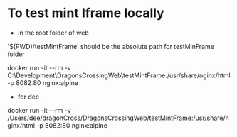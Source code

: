 # To test mint Iframe locally

- in the root folder of web

'$(PWD)/testMintFrame' should be the absolute path for testMinFrame folder

docker run -it --rm -v C:\Development\DragonsCrossingWeb\testMintFrame:/usr/share/nginx/html -p 8082:80 nginx:alpine

- for dee

docker run -it --rm -v /Users/dee/dragonCross/DragonsCrossingWeb/testMintFrame:/usr/share/nginx/html -p 8082:80 nginx:alpine
